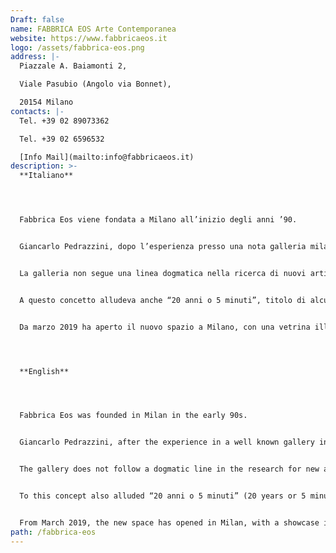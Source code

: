 ```yaml
---
Draft: false
name: FABBRICA EOS Arte Contemporanea
website: https://www.fabbricaeos.it
logo: /assets/fabbrica-eos.png
address: |-
  Piazzale A. Baiamonti 2,

  Viale Pasubio (Angolo via Bonnet),

  20154 Milano
contacts: |-
  Tel. +39 02 89073362

  Tel. +39 02 6596532

  [Info Mail](mailto:info@fabbricaeos.it)
description: >-
  **Italiano**




  Fabbrica Eos viene fondata a Milano all’inizio degli anni ’90.


  Giancarlo Pedrazzini, dopo l’esperienza presso una nota galleria milanese (Studio Marconi), intraprende il percorso autonomo nell’intento di promuovere gli artisti all’esordio guidato dall’ istintuale teoria dell’importanza dell’ ‘incontro’ e dalla convinzione che l’arte arrivi ad uno stadio maturo grazie alla complicità e allo scambio tra gallerista e artista.


  La galleria non segue una linea dogmatica nella ricerca di nuovi artisti, piuttosto un’idea: “l’Arte è 5 minuti più avanti da adesso”.


  A questo concetto alludeva anche “20 anni o 5 minuti”, titolo di alcune esposizioni del 2013 con cui la galleria ha celebrato due decenni di attività: le mostre presentavano opere più e meno recenti di tutti gli artisti scoperti nel tempo e suggerivano riflessioni e letture trasversali sull’evoluzione dei vari percorsi. Fabbrica Eos ha infatti il piacere di aprire il curriculum mostre di numerosi artisti ancora attivi nel panorama dell’arte contemporanea.


  Da marzo 2019 ha aperto il nuovo spazio a Milano, con una vetrina illuminata fino a sera dove si alternano mostre personali e collettive, di fronte alla sede di Fondazione Feltrinelli e Microsoft in uno dei quartieri più in crescita della città.




  **English**




  Fabbrica Eos was founded in Milan in the early 90s.


  Giancarlo Pedrazzini, after the experience in a well known gallery in Milan (Studio Marconi), undertakes the independent path in order to promote the artists at their debut guided by the instinctual theory of the importance of the "meeting" and by the belief that art achieve a mature stage thanks to the complicity and exchange between the gallery owner and the artist.


  The gallery does not follow a dogmatic line in the research for new artists, rather an idea: "Art is 5 minutes ahead from now".


  To this concept also alluded “20 anni o 5 minuti” (20 years or 5 minutes), the title of some exhibitions in 2013 with which the gallery celebrated two decades of activity: the exhibitions presented more and less recent works by all the artists discovered over time and suggested considerations and across-the-board readings on the evolution of the various artistic career. Fabbrica Eos is indeed pleased to open the exhibition curriculum of many artists still active in the contemporary art scenario.


  From March 2019, the new space has opened in Milan, with a showcase illuminated until the evening where solo show and group exhibitions alternate, in front of Feltrinelli Foundation and Microsoft headquarters in one of the most growing district in the city.
path: /fabbrica-eos
---
```

